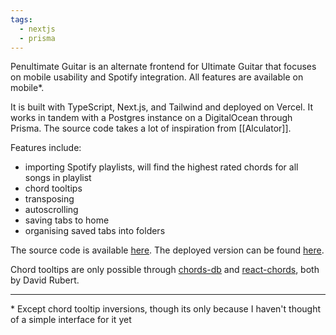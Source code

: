```yaml
---
tags:
  - nextjs
  - prisma
---
```

Penultimate Guitar is an alternate frontend for Ultimate Guitar that focuses on mobile usability and Spotify integration.  All features are available on mobile*.

It is built with TypeScript, Next.js, and Tailwind and deployed on Vercel.  It works in tandem with a Postgres instance on a DigitalOcean through Prisma.  The source code takes a lot of inspiration from [[Alculator]].

Features include:

- importing Spotify playlists, will find the highest rated chords for all songs in playlist
- chord tooltips
- transposing
- autoscrolling
- saving tabs to home
- organising saved tabs into folders

The source code is available [here](https://github.com/pavo-etc/penultimate-guitar).  The deployed version can be found [here](https://pg.zachmanson.com).

Chord tooltips are only possible through [chords-db](https://github.com/tombatossals/chords-db) and [react-chords](https://github.com/tombatossals/react-chords), both by David Rubert.

---

\* Except chord tooltip inversions, though its only because I haven't thought of a simple interface for it yet